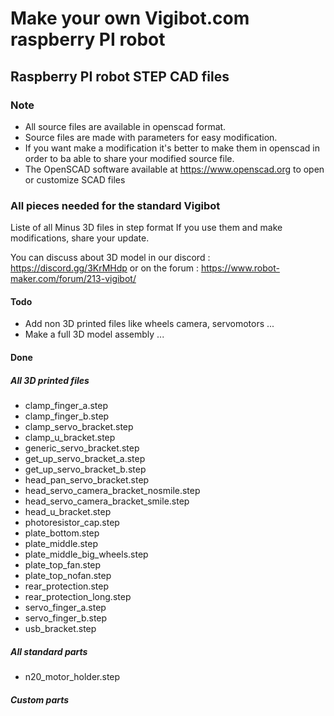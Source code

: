 # Make your own Vigibot.com raspberry PI robot

## Raspberry PI robot STEP CAD files

### Note

- All source files are available in openscad format. 
- Source files are made with parameters for easy modification. 
- If you want make a modification it's better to make them in openscad in order to ba able to share your modified source file. 
- The OpenSCAD software available at https://www.openscad.org to open or customize SCAD files


### All pieces needed for the standard Vigibot

Liste of all Minus 3D files in step format
If you use them and make modifications, share your update. 

You can discuss about 3D model in our discord : https://discord.gg/3KrMHdp
or on the forum : https://www.robot-maker.com/forum/213-vigibot/


#### Todo

- Add non 3D printed files like wheels camera, servomotors ... 
- Make a full 3D model assembly ...


#### Done

##### All 3D printed files

- clamp_finger_a.step
- clamp_finger_b.step
- clamp_servo_bracket.step
- clamp_u_bracket.step
- generic_servo_bracket.step
- get_up_servo_bracket_a.step
- get_up_servo_bracket_b.step
- head_pan_servo_bracket.step
- head_servo_camera_bracket_nosmile.step
- head_servo_camera_bracket_smile.step
- head_u_bracket.step
- photoresistor_cap.step
- plate_bottom.step
- plate_middle.step
- plate_middle_big_wheels.step
- plate_top_fan.step
- plate_top_nofan.step
- rear_protection.step
- rear_protection_long.step
- servo_finger_a.step
- servo_finger_b.step
- usb_bracket.step

##### All standard parts 

- n20_motor_holder.step

##### Custom parts 

